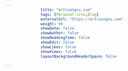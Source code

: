 ---
                title: "mrtruongvu.com"
                tags: [Personal site,Blog]
                externalUrl: "https://mrtruongvu.com"
                weight: 86
                showDate: false
                showAuthor: false
                showReadingTime: false
                showEdit: false
                showLikes: false
                showViews: false
                layoutBackgroundHeaderSpace: false
                ---
